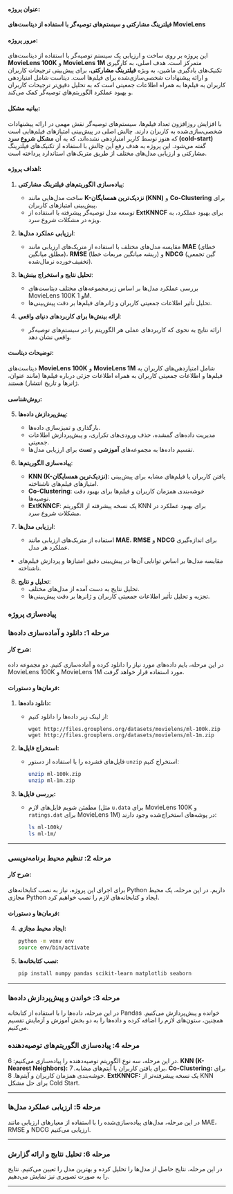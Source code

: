 #### **عنوان پروژه:**

**فیلترینگ مشارکتی و سیستم‌های توصیه‌گر با استفاده از دیتاست‌های MovieLens**

#### **مرور پروژه:**

این پروژه بر روی ساخت و ارزیابی یک سیستم توصیه‌گر با استفاده از دیتاست‌های **MovieLens 100K** و **MovieLens 1M** متمرکز است. هدف اصلی، به کارگیری تکنیک‌های یادگیری ماشین، به ویژه **فیلترینگ مشارکتی**، برای پیش‌بینی ترجیحات کاربران و ارائه پیشنهادات شخصی‌سازی‌شده برای فیلم‌ها است. دیتاست شامل امتیازدهی کاربران به فیلم‌ها به همراه اطلاعات جمعیتی است که به تحلیل دقیق‌تر ترجیحات کاربران و بهبود عملکرد الگوریتم‌های توصیه‌گر کمک می‌کند.

#### **بیانیه مشکل:**

با افزایش روزافزون تعداد فیلم‌ها، سیستم‌های توصیه‌گر نقش مهمی در ارائه پیشنهادات شخصی‌سازی‌شده به کاربران دارند. چالش اصلی در پیش‌بینی امتیازهای فیلم‌هایی است که هنوز توسط کاربر امتیازدهی نشده‌اند، که به آن **مشکل شروع سرد (cold-start)** گفته می‌شود. این پروژه به هدف رفع این چالش با استفاده از تکنیک‌های فیلترینگ مشارکتی و ارزیابی مدل‌های مختلف از طریق متریک‌های استاندارد پرداخته است.

#### **اهداف پروژه:**

1. **پیاده‌سازی الگوریتم‌های فیلترینگ مشارکتی**:
    
    - ساخت مدل‌هایی مانند **K-نزدیک‌ترین همسایگان (KNN)** و **Co-Clustering** برای پیش‌بینی امتیازهای کاربران.
    - توسعه مدل توصیه‌گر پیشرفته با استفاده از **ExtKNNCF** برای بهبود عملکرد، به ویژه در مشکلات شروع سرد.
2. **ارزیابی عملکرد مدل‌ها**:
    
    - مقایسه مدل‌های مختلف با استفاده از متریک‌های ارزیابی مانند **MAE** (خطای مطلق میانگین)، **RMSE** (ریشه میانگین مربعات خطا) و **NDCG** (گین تجمعی تخفیف‌خورده نرمال‌شده).
3. **تحلیل نتایج و استخراج بینش‌ها**:
    
    - بررسی عملکرد مدل‌ها بر اساس زیرمجموعه‌های مختلف دیتاست‌های MovieLens 100K و 1M.
    - تحلیل تأثیر اطلاعات جمعیتی کاربران و ژانرهای فیلم‌ها بر دقت پیش‌بینی‌ها.
4. **ارائه بینش‌ها برای کاربردهای دنیای واقعی**:
    
    - ارائه نتایج به نحوی که کاربردهای عملی هر الگوریتم را در سیستم‌های توصیه‌گر واقعی نشان دهد.

#### **توضیحات دیتاست:**

دیتاست‌های **MovieLens 100K** و **MovieLens 1M** شامل امتیازدهی‌های کاربران به فیلم‌ها و اطلاعات جمعیتی کاربران به همراه اطلاعات جزئی درباره فیلم‌ها (مانند عنوان، ژانرها و تاریخ انتشار) هستند.

#### **روش‌شناسی:**

5. **پیش‌پردازش داده‌ها**:
    
    - بارگذاری و تمیزسازی داده‌ها.
    - مدیریت داده‌های گمشده، حذف ورودی‌های تکراری، و پیش‌پردازش اطلاعات جمعیتی.
    - تقسیم داده‌ها به مجموعه‌های **آموزشی** و **تست** برای ارزیابی مدل‌ها.
6. **پیاده‌سازی الگوریتم‌ها**:
    
    - **KNN (K-نزدیک‌ترین همسایگان)**: یافتن کاربران یا فیلم‌های مشابه برای پیش‌بینی امتیازهای فیلم‌های ناشناخته.
    - **Co-Clustering**: خوشه‌بندی همزمان کاربران و فیلم‌ها برای بهبود دقت توصیه‌ها.
    - **ExtKNNCF**: یک نسخه پیشرفته از الگوریتم KNN برای بهبود عملکرد در مشکلات شروع سرد.
7. **ارزیابی مدل‌ها**:
    
    - استفاده از متریک‌های ارزیابی مانند **MAE**، **RMSE** و **NDCG** برای اندازه‌گیری عملکرد هر مدل.

- مقایسه مدل‌ها بر اساس توانایی آن‌ها در پیش‌بینی دقیق امتیازها و پردازش فیلم‌های ناشناخته.

8. **تحلیل و نتایج**:
    - تحلیل نتایج به دست آمده از مدل‌های مختلف.
    - تجزیه و تحلیل تأثیر اطلاعات جمعیتی کاربران و ژانرها بر دقت پیش‌بینی‌ها.
  
###  پیاده‌سازی پروژه

### **مرحله 1: دانلود و آماده‌سازی داده‌ها**
#### **شرح کار:**
در این مرحله، بایم داده‌های مورد نیاز را دانلود کرده و آماده‌سازی کنیم. دو مجموعه داده MovieLens 100K و MovieLens 1M مورد استفاده قرار خواهد گرفت.

#### **فرمان‌ها و دستورات:**
1. **دانلود داده‌ها:**
   - از لینک زیر داده‌ها را دانلود کنیم:
     ```
     wget http://files.grouplens.org/datasets/movielens/ml-100k.zip
     wget http://files.grouplens.org/datasets/movielens/ml-1m.zip
     ```

2. **استخراج فایل‌ها:**
   - فایل‌های فشرده را با استفاده از دستور `unzip` استخراج کنیم:
     ```bash
     unzip ml-100k.zip
     unzip ml-1m.zip
     ```

3. **بررسی فایل‌ها:**
   - مطمئن شویم فایل‌های لازم (مثل `u.data` برای MovieLens 100K و `ratings.dat` برای MovieLens 1M) در پوشه‌های استخراج‌شده وجود دارند:
     ```bash
     ls ml-100k/
     ls ml-1m/
     ```

---

### **مرحله 2: تنظیم محیط برنامه‌نویسی**
#### **شرح کار:**
برای اجرای این پروژه، نیاز به نصب کتابخانه‌های Python داریم. در این مرحله، یک محیط مجازی Python ایجاد و کتابخانه‌های لازم را نصب خواهیم کرد.

#### **فرمان‌ها و دستورات:**
4. **ایجاد محیط مجازی:**
   ```bash
   python -m venv env
   source env/bin/activate
   ```

5. **نصب کتابخانه‌ها:**
   ```bash
   pip install numpy pandas scikit-learn matplotlib seaborn
   ```

---

### **مرحله 3: خواندن و پیش‌پردازش داده‌ها**

در این مرحله، داده‌ها را با استفاده از کتابخانه Pandas خوانده و پیش‌پردازش می‌کنیم. همچنین، ستون‌های لازم را اضافه کرده و داده‌ها را به دو بخش آموزش و آزمایش تقسیم می‌کنیم.

### **مرحله 4: پیاده‌سازی الگوریتم‌های توصیه‌دهنده**
در این مرحله، سه نوع الگوریتم توصیه‌دهنده را پیاده‌سازی می‌کنیم:
6. **KNN (K-Nearest Neighbors):** برای یافتن کاربران یا آیتم‌های مشابه.
7. **Co-Clustering:** برای خوشه‌بندی همزمان کاربران و آیتم‌ها.
8. **ExtKNNCF:** یک نسخه پیشرفته‌تر از KNN برای حل مشکل Cold Start.

---

### **مرحله 5: ارزیابی عملکرد مدل‌ها**
در این مرحله، مدل‌های پیاده‌سازی‌شده را با استفاده از معیارهای ارزیابی مانند MAE، RMSE و NDCG ارزیابی می‌کنیم.

---

### **مرحله 6: تحلیل نتایج و ارائه گزارش**
در این مرحله، نتایج حاصل از مدل‌ها را تحلیل کرده و بهترین مدل را تعیین می‌کنیم. نتایج را به صورت تصویری نیز نمایش می‌دهیم.

---


